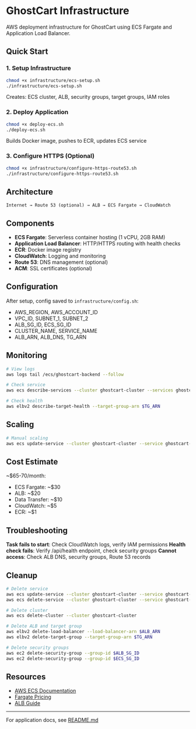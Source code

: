 # GhostCart Infrastructure

AWS deployment infrastructure for GhostCart using ECS Fargate and Application Load Balancer.

## Quick Start

### 1. Setup Infrastructure
```bash
chmod +x infrastructure/ecs-setup.sh
./infrastructure/ecs-setup.sh
```

Creates: ECS cluster, ALB, security groups, target groups, IAM roles

### 2. Deploy Application
```bash
chmod +x deploy-ecs.sh
./deploy-ecs.sh
```

Builds Docker image, pushes to ECR, updates ECS service

### 3. Configure HTTPS (Optional)
```bash
chmod +x infrastructure/configure-https-route53.sh
./infrastructure/configure-https-route53.sh
```

## Architecture

```
Internet → Route 53 (optional) → ALB → ECS Fargate → CloudWatch
```

## Components

- **ECS Fargate**: Serverless container hosting (1 vCPU, 2GB RAM)
- **Application Load Balancer**: HTTP/HTTPS routing with health checks
- **ECR**: Docker image registry
- **CloudWatch**: Logging and monitoring
- **Route 53**: DNS management (optional)
- **ACM**: SSL certificates (optional)

## Configuration

After setup, config saved to `infrastructure/config.sh`:
- AWS_REGION, AWS_ACCOUNT_ID
- VPC_ID, SUBNET_1, SUBNET_2
- ALB_SG_ID, ECS_SG_ID
- CLUSTER_NAME, SERVICE_NAME
- ALB_ARN, ALB_DNS, TG_ARN

## Monitoring

```bash
# View logs
aws logs tail /ecs/ghostcart-backend --follow

# Check service
aws ecs describe-services --cluster ghostcart-cluster --services ghostcart-backend-service

# Check health
aws elbv2 describe-target-health --target-group-arn $TG_ARN
```

## Scaling

```bash
# Manual scaling
aws ecs update-service --cluster ghostcart-cluster --service ghostcart-backend-service --desired-count 2
```

## Cost Estimate

~$65-70/month:
- ECS Fargate: ~$30
- ALB: ~$20
- Data Transfer: ~$10
- CloudWatch: ~$5
- ECR: ~$1

## Troubleshooting

**Task fails to start**: Check CloudWatch logs, verify IAM permissions
**Health check fails**: Verify /api/health endpoint, check security groups
**Cannot access**: Check ALB DNS, security groups, Route 53 records

## Cleanup

```bash
# Delete service
aws ecs update-service --cluster ghostcart-cluster --service ghostcart-backend-service --desired-count 0
aws ecs delete-service --cluster ghostcart-cluster --service ghostcart-backend-service

# Delete cluster
aws ecs delete-cluster --cluster ghostcart-cluster

# Delete ALB and target group
aws elbv2 delete-load-balancer --load-balancer-arn $ALB_ARN
aws elbv2 delete-target-group --target-group-arn $TG_ARN

# Delete security groups
aws ec2 delete-security-group --group-id $ALB_SG_ID
aws ec2 delete-security-group --group-id $ECS_SG_ID
```

## Resources

- [AWS ECS Documentation](https://docs.aws.amazon.com/ecs/)
- [Fargate Pricing](https://aws.amazon.com/fargate/pricing/)
- [ALB Guide](https://docs.aws.amazon.com/elasticloadbalancing/latest/application/)

---

For application docs, see [README.md](../README.md)
